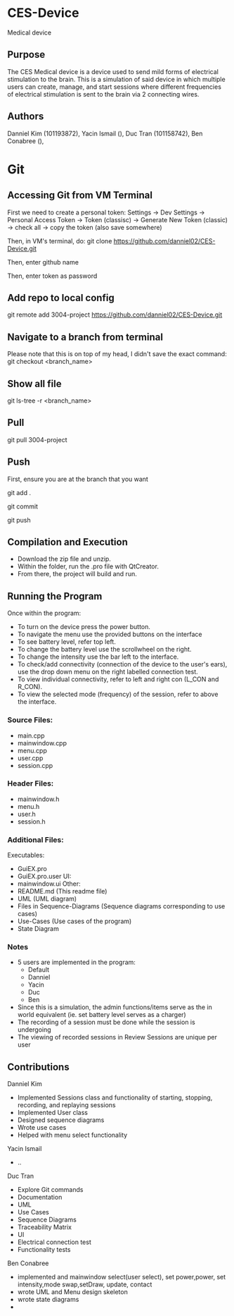 # CES-Device

Medical device

## Purpose

The CES Medical device is a device used to send mild forms of electrical stimulation to the brain. This is a simulation of said device in which multiple users can create, manage, and start sessions where different frequencies of electrical stimulation is sent to the brain via 2 connecting wires.

## Authors

Danniel Kim (101193872), 
Yacin Ismail (),
Duc Tran (101158742),
Ben Conabree (),


# Git


## Accessing Git from VM Terminal
First we need to create a personal token:
Settings -> Dev Settings -> Personal Access Token -> Token (classisc) -> Generate New Token (classic) -> check all -> copy the token (also save somewhere)

Then, in VM's terminal, do:
git clone https://github.com/danniel02/CES-Device.git 

Then, enter github name

Then, enter token as password


## Add repo to local config
git remote add 3004-project https://github.com/danniel02/CES-Device.git

## Navigate to a branch from terminal
Please note that this is on top of my head, I didn't save the exact command:
git checkout <branch_name> 

## Show all file
git ls-tree -r <branch_name>

## Pull 
git pull 3004-project

## Push
First, ensure you are at the branch that you want

git add .

git commit

git push

## Compilation and Execution
- Download the zip file and unzip.
- Within the folder, run the .pro file with QtCreator.
- From there, the project will build and run.

## Running the Program
Once within the program:
- To turn on the device press the power button.
- To navigate the menu use the provided buttons on the interface
- To see battery level, refer top left.
- To change the battery level use the scrollwheel on the right.
- To change the intensity use the bar left to the interface.
- To check/add connectivity (connection of the device to the user's ears), use the drop down menu on the right labelled connection test.
- To view individual connectivity, refer to left and right con (L_CON and R_CON).
- To view the selected mode (frequency) of the session, refer to above the interface.

### Source Files:
- main.cpp
- mainwindow.cpp
- menu.cpp
- user.cpp
- session.cpp

### Header Files:
- mainwindow.h
- menu.h
- user.h
- session.h

### Additional Files:
Executables:
- GuiEX.pro 
- GuiEX.pro.user
UI:
- mainwindow.ui
Other:
- README.md (This readme file)
- UML (UML diagram)
- Files in Sequence-Diagrams (Sequence diagrams corresponding to use cases)
- Use-Cases (Use cases of the program)
- State Diagram

### Notes
- 5 users are implemented in the program:
  - Default
  - Danniel
  - Yacin
  - Duc
  - Ben
- Since this is a simulation, the admin functions/items serve as the in world equivalent (ie. set battery level serves as a charger)
- The recording of a session must be done while the session is undergoing
- The viewing of recorded sessions in Review Sessions are unique per user

## Contributions

Danniel Kim
- Implemented Sessions class and functionality of starting, stopping, recording, and replaying sessions
- Implemented User class
- Designed sequence diagrams
- Wrote use cases
- Helped with menu select functionality

Yacin Ismail
- ..

Duc Tran
- Explore Git commands
- Documentation
- UML
- Use Cases
- Sequence Diagrams
- Traceability Matrix
- UI
- Electrical connection test
- Functionality tests

Ben Conabree
- implemented and mainwindow select(user select), set power,power, set intensity,mode swap,setDraw, update, contact
- wrote UML and Menu design skeleton
- wrote state diagrams
- 
